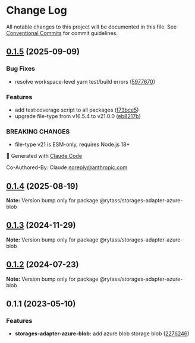# Change Log

All notable changes to this project will be documented in this file.
See [Conventional Commits](https://conventionalcommits.org) for commit guidelines.

## [0.1.5](https://github.com/Rytass/Utils/compare/@rytass/storages-adapter-azure-blob@0.1.4...@rytass/storages-adapter-azure-blob@0.1.5) (2025-09-09)

### Bug Fixes

- resolve workspace-level yarn test/build errors ([5977670](https://github.com/Rytass/Utils/commit/597767019b79691cb373d34df089369b585e64fb))

### Features

- add test:coverage script to all packages ([f73bce5](https://github.com/Rytass/Utils/commit/f73bce52024d453755824fa6af784f13da50061f))
- upgrade file-type from v16.5.4 to v21.0.0 ([eb8217b](https://github.com/Rytass/Utils/commit/eb8217b76c4a0d74061f782c082fd4183961bb12))

### BREAKING CHANGES

- file-type v21 is ESM-only, requires Node.js 18+

🤖 Generated with [Claude Code](https://claude.ai/code)

Co-Authored-By: Claude <noreply@anthropic.com>

## [0.1.4](https://github.com/Rytass/Utils/compare/@rytass/storages-adapter-azure-blob@0.1.3...@rytass/storages-adapter-azure-blob@0.1.4) (2025-08-19)

**Note:** Version bump only for package @rytass/storages-adapter-azure-blob

## [0.1.3](https://github.com/Rytass/Utils/compare/@rytass/storages-adapter-azure-blob@0.1.2...@rytass/storages-adapter-azure-blob@0.1.3) (2024-11-29)

**Note:** Version bump only for package @rytass/storages-adapter-azure-blob

## [0.1.2](https://github.com/Rytass/Utils/compare/@rytass/storages-adapter-azure-blob@0.1.1...@rytass/storages-adapter-azure-blob@0.1.2) (2024-07-23)

**Note:** Version bump only for package @rytass/storages-adapter-azure-blob

## 0.1.1 (2023-05-10)

### Features

- **storages-adapter-azure-blob:** add azure blob storage blob ([2276246](https://github.com/Rytass/Utils/commit/227624624b530287e747b3fda244cf9e4bb714df))

